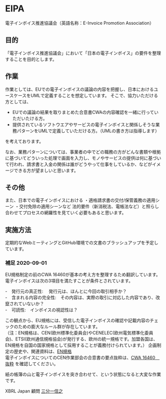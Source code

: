 # EIPA
電子インボイス推進協議会（英語名称：E-Invoice Promotion Association）

## 目的
「電子インボイス推進協議会」において「日本の電子インボイス」の要件を整理することを目的とします。

## 作業
作業としては、EUでの電子インボイスの議論の内容を把握し、日本におけるユースケースをUMLで定義することを想定しています。 そこで、協力いただける方としては、
* EUでの議論の結果を取りまとめた合意書CWAの内容確認を一緒に行っていただいたける方。
* 提供されているソフトウエアやサービスの電子インボイスと関係しそうな業務パターンをUMLで定義していただける方。（UMLの書き方は指導します）

を考えております。

なお、業務パターンについては、事業者の中でどの職務の方がどんな書類や根拠に基づいてどういった処理で画面を入力し、モノやサービスの提供は何に基づいて行われ、請求書と入金の関係は誰がどうやって仕事をしているか、などがイメージできる方が望ましいと思います。

## その他
また、日本での電子インボイスにおける ・適格請求書の交付/保管義務の適用シーン ・交付免除の適用シーンなど 法的要件（新消税法、電帳法など）と照らし合わせてプロセスの網羅性を見ていく必要もあると思います。

## 実施方法
定期的なWebミーティングとGitHub環境での文書のブラッシュアップを予定しています。

### 補足 2020-09-01
EU規格制定の前のCWA 16460が基本の考え方を整理するため翻訳しています。  
電子インボイスは次の3項目を満たすことが条件とされています。 

-　発行元の真正性: 　発行元は、ほんとに今回の取引相手か？  
-　含まれる内容の完全性:　その内容は、実際の取引に対応した内容であり、改竄されていないか？  
-　可読性:　インボイスの視認性は？  

この観点から、EU規格には、受信した電子インボイスの確認や記載内容のチェックのための膨大なルール群が存在しています。  
（注：EN規格は、CEN(欧州標準化委員会)やCENELEC(欧州電気標準化委員会)、ETSI(欧州通信規格協会)が発行する、欧州の統一規格です。加盟各国は、EN規格を自国の国家規格として採用することが義務付けられています。）
企画制定の歴史や、関連資料は、[EN規格](EN規格)  
電子インボイスについてのCEN作業部会の合意書の要点抜粋は、[CWA 16460　抜粋](EU規格/CWA_16460_抜粋.md)  を確認してください。

紙の帳簿の山と電子インボイスを突き合わせて、という状態になると大変な作業です。  

XBRL Japan 顧問 [三分一信之](https://www.sambuichi.jp)
